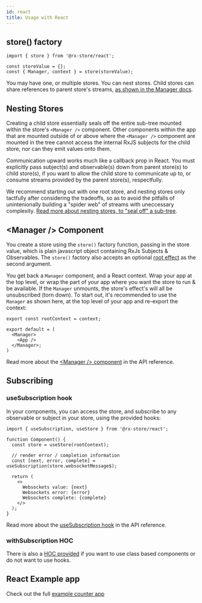 ```yaml
---
id: react
title: Usage with React
---
```


## store() factory

```tsx
import { store } from '@rx-store/react';

const storeValue = {};
const { Manager, context } = store(storeValue);
```

You may have one, or multiple stores. You can nest stores. Child stores can share references to parent store's streams, [as shown in the Manager docs](../api-reference/manager#example-2---dynamic--multiple-child-stores).

## Nesting Stores

Creating a child store essentially seals off the entire sub-tree mounted within the store's `<Manager />` component. Other components within the app that are mounted outside of or above where the `<Manager />` component are mounted in the tree cannot access the internal RxJS subjects for the child store, nor can they emit values onto them.

Communication upward works much like a callback prop in React. You must explicitly pass subject(s) and observable(s) down from parent store(s) to child store(s), if you want to allow the child store to communicate up to, or consume streams provided by the parent store(s), respectfully.

We recommend starting out with one root store, and nesting stores only tactfully after considering the tradeoffs, so as to avoid the pitfalls of unintenionally building a "spider web" of streams with uneccessary complexity. [Read more about nesting stores, to "seal off" a sub-tree](../api-reference/manager#example-2---dynamic--multiple-child-stores).

## &lt;Manager /&gt; Component

You create a store using the `store()` factory function, passing in the store value, which is plain javascript object containing RxJs Subjects & Observables. The `store()` factory also accepts an optional [root effect](../../basics/effects) as the second argument.

You get back a `Manager` component, and a React context. Wrap your app at the top level, or wrap the part of your app where you want the store to run & be available. If the `Manager` unmounts, the store's effect's will all be unsubscribed (torn down). To start out, it's recommended to use the `Manager` as shown here, at the top level of your app and re-export the context:

```tsx
export const rootContext = context;

export default = (
  <Manager>
    <App />
  </Manager>;
)
```

Read more about the [&lt;Manager /&gt; component](../api-reference/manager) in the API reference.

## Subscribing

### useSubscription hook

In your components, you can access the store, and subscribe to any observable or subject in your store, using the provided hooks:

```tsx
import { useSubscription, useStore } from '@rx-store/react';

function Component() {
  const store = useStore(rootContext);

  // render error / completion information
  const [next, error, complete] = useSubscription(store.websocketMessage$);

  return (
    <>
      Websockets value: {next}
      Websockets error: {error}
      Websockets complete: {complete}
    </>
  );
}
```

Read more about the [useSubscription hook](../api-reference/use-subscription) in the API reference.

### withSubscription HOC

There is also a [HOC provided](../api-reference/with-subscription) if you want to use class based components or do not want to use hooks.

## React Example app

Check out the full [example counter app](https://github.com/rx-store/rx-store/tree/master/apps/react-example-counter)
